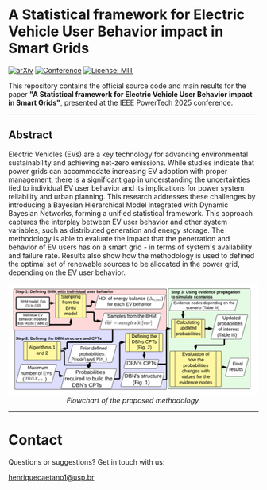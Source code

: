 
# A Statistical framework for Electric Vehicle User Behavior impact in Smart Grids

[![arXiv](https://img.shields.io/badge/arXiv-2501.08808-b31b1b.svg)](https://arxiv.org/abs/2501.08808)
[![Conference](https://img.shields.io/badge/IEEE-PowerTech%202025-00629B.svg)](https://2025.ieee-powertech.org/)
[![License: MIT](https://img.shields.io/badge/License-MIT-yellow.svg)](https://opensource.org/licenses/MIT)

This repository contains the official source code and main results for the paper **"A Statistical framework for Electric Vehicle User Behavior impact in Smart Grids"**, presented at the IEEE PowerTech 2025 conference.

---

## Abstract

Electric Vehicles (EVs) are a key technology for advancing environmental sustainability and achieving net-zero emissions. While studies indicate that power grids can accommodate increasing EV adoption with proper management, there is a significant gap in understanding the uncertainties tied to individual EV user behavior and its implications for power system reliability and urban planning. This research addresses these challenges by introducing a Bayesian Hierarchical Model integrated with Dynamic Bayesian Networks, forming a unified statistical framework. This approach captures the interplay between EV user behavior and other system variables, such as distributed generation and energy storage. The methodology is able to evaluate the impact that the penetration and behavior of EV users has on a smart grid - in terms of system's availability and failure rate. Results also show how the methodology is used to defined the optimal set of renewable sources to be allocated in the power grid, depending on the EV user behavior.
<br>

<p align="center">
  <img src="https://raw.githubusercontent.com/HenriqueCaetano1/power_tech_2026_ev_resource_allocation/main/main_results/flowchart_v1.png" width="700" alt="Model Diagram">
  <br>
  <em>Flowchart of the proposed methodology.</em>
</p>

---

# Contact
Questions or suggestions? Get in touch with us:

henriquecaetano1@usp.br
